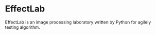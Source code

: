 EffectLab
=========

EffectLab is an image processing laboratory written by Python for agilely testing algorithm.